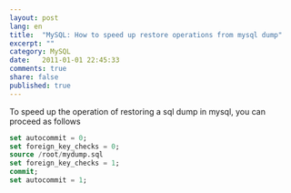 ```yaml
---
layout: post
lang: en
title:  "MySQL: How to speed up restore operations from mysql dump"
excerpt: ""
category: MySQL
date:   2011-01-01 22:45:33
comments: true
share: false
published: true
---
```


To speed up the operation of restoring a sql dump in mysql, you can proceed as follows

```sql
set autocommit = 0;
set foreign_key_checks = 0;
source /root/mydump.sql
set foreign_key_checks = 1;
commit;
set autocommit = 1;
```
